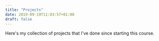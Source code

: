 ```yaml
---
title: "Projects"
date: 2019-09-19T11:03:57+01:00
draft: false
---
```


Here's my collection of projects that I've done since starting this course.
